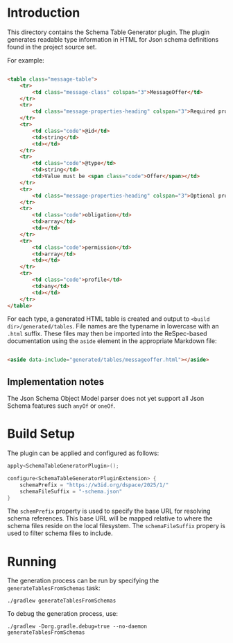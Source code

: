 # Introduction

This directory contains the Schema Table Generator plugin. The plugin generates readable type information in HTML for Json
schema definitions found in the project source set.

For example:

```html

<table class="message-table">
    <tr>
        <td class="message-class" colspan="3">MessageOffer</td>
    </tr>
    <tr>
        <td class="message-properties-heading" colspan="3">Required properties</td>
    </tr>
    <tr>
        <td class="code">@id</td>
        <td>string</td>
        <td></td>
    </tr>
    <tr>
        <td class="code">@type</td>
        <td>string</td>
        <td>Value must be <span class="code">Offer</span></td>
    </tr>
    <tr>
        <td class="message-properties-heading" colspan="3">Optional properties</td>
    </tr>
    <tr>
        <td class="code">obligation</td>
        <td>array</td>
        <td></td>
    </tr>
    <tr>
        <td class="code">permission</td>
        <td>array</td>
        <td></td>
    </tr>
    <tr>
        <td class="code">profile</td>
        <td>any</td>
        <td></td>
    </tr>
</table>
```

For each type, a generated HTML table is created and output to `<build dir>/generated/tables`. File names are the
typename in lowercase with an `.html` suffix. These files may then be imported into the ReSpec-based documentation using
the `aside` element in the appropriate Markdown file:

```html

<aside data-include="generated/tables/messageoffer.html"></aside>
```
   
## Implementation notes

The Json Schema Object Model parser does not yet support all Json Schema features such `anyOf` or `oneOf`.  

# Build Setup

The plugin can be applied and configured as follows:

```kotlin
apply<SchemaTableGeneratorPlugin>();

configure<SchemaTableGeneratorPluginExtension> {
    schemaPrefix = "https://w3id.org/dspace/2025/1/"
    schemaFileSuffix = "-schema.json"
}
```

The `schemPrefix` property is used to specify the base URL for resolving schema references. This base URL will be mapped
relative to where the schema files reside on the local filesystem. The `schemaFileSuffix` propery is used to filter
schema files to include. 

# Running

The generation process can be run by specifying the `generateTablesFromSchemas` task:

```
./gradlew generateTablesFromSchemas
```

To debug the generation process, use:

```
./gradlew -Dorg.gradle.debug=true --no-daemon generateTablesFromSchemas
```

